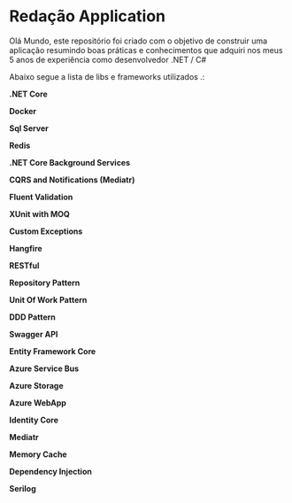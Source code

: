 # Redação Application

Olá Mundo, este repositório foi criado com o objetivo de construir uma aplicação resumindo boas práticas e conhecimentos que adquiri nos meus 5 anos de experiência como desenvolvedor .NET / C#

Abaixo segue a lista de libs e frameworks utilizados .:


**.NET Core** 

**Docker**

**Sql Server**

**Redis**

**.NET Core Background Services**

**CQRS and Notifications (Mediatr)**

**Fluent Validation**

**XUnit with MOQ**

**Custom Exceptions**

**Hangfire**

**RESTful**

**Repository Pattern**

**Unit Of Work Pattern**

**DDD Pattern**

**Swagger API**

**Entity Framework Core**

**Azure Service Bus**

**Azure Storage**

**Azure WebApp**

**Identity Core**

**Mediatr**

**Memory Cache**

**Dependency Injection**

**Serilog**